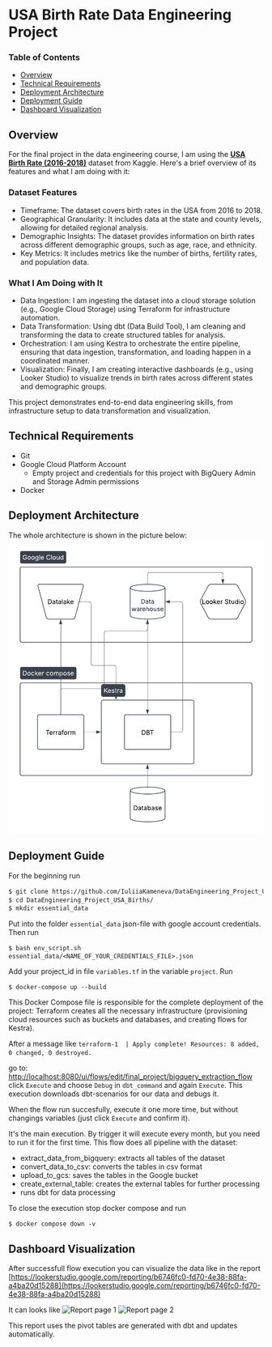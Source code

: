 # USA Birth Rate Data Engineering Project

### Table of Contents
- [Overview](#overview)
- [Technical Requirements](#technical-requirements)
- [Deployment Architecture](#deployment-architecture)
- [Deployment Guide](#deployment-guide)
- [Dashboard Visualization](#dashboard-visualization)

## Overview

For the final project in the data engineering course, I am using the [<b>USA Birth Rate (2016-2018)</b>](https://console.cloud.google.com/marketplace/product/center-disease-control/wonder-births?hl=ru&inv=1&invt=Abs1rg) dataset from Kaggle. Here's a brief overview of its features and what I am doing with it:

### Dataset Features
- Timeframe: The dataset covers birth rates in the USA from 2016 to 2018.
- Geographical Granularity: It includes data at the state and county levels, allowing for detailed regional analysis.
- Demographic Insights: The dataset provides information on birth rates across different demographic groups, such as age, race, and ethnicity.
- Key Metrics: It includes metrics like the number of births, fertility rates, and population data.

### What I Am Doing with It
- Data Ingestion: I am ingesting the dataset into a cloud storage solution (e.g., Google Cloud Storage) using Terraform for infrastructure automation.
- Data Transformation: Using dbt (Data Build Tool), I am cleaning and transforming the data to create structured tables for analysis.
- Orchestration: I am using Kestra to orchestrate the entire pipeline, ensuring that data ingestion, transformation, and loading happen in a coordinated manner.
- Visualization: Finally, I am creating interactive dashboards (e.g., using Looker Studio) to visualize trends in birth rates across different states and demographic groups.

This project demonstrates end-to-end data engineering skills, from infrastructure setup to data transformation and visualization. 

## Technical Requirements

- Git
- Google Cloud Platform Account
    - Empty project and credentials for this project with BigQuery Admin and Storage Admin permissions
- Docker

## Deployment Architecture

The whole architecture is shown in the picture below:
![Architecture](img/Architecture.png)

## Deployment Guide

For the beginning run
```bash
$ git clone https://github.com/IuliiaKameneva/DataEngineering_Project_USA_Births.git
$ cd DataEngineering_Project_USA_Births/
$ mkdir essential_data
```
Put into the folder `essential_data` json-file with google account credentials. Then run
```
$ bash env_script.sh essential_data/<NAME_OF_YOUR_CREDENTIALS_FILE>.json
```
Add your project_id in file `variables.tf` in the variable `project`. Run
```
$ docker-compose up --build
```
This Docker Compose file is responsible for the complete deployment of the project: Terraform creates all the necessary infrastructure (provisioning cloud resources such as buckets and databases, and creating flows for Kestra).

After a message like
```terraform-1  | Apply complete! Resources: 8 added, 0 changed, 0 destroyed.```

go to:
[http://localhost:8080/ui/flows/edit/final_project/bigquery_extraction_flow](http://localhost:8080/ui/flows/edit/final_project/bigquery_extraction_flow)
click `Execute` and choose `Debug` in `dbt_command` and again `Execute`.
This execution downloads dbt-scenarios for our data and debugs it. 

When the flow run succesfully, execute it one more time, but without changings variables (just click `Execute` and confirm it). 

It's the main execution. By trigger it will execute every month, but you need to run it for the first time. This flow does all pipeline with the dataset:
- extract_data_from_bigquery: extracts all tables of the dataset
- convert_data_to_csv: converts the tables in csv format
- upload_to_gcs: saves the tables in the Google bucket
- create_external_table: creates the external tables for further processing 
- runs dbt for data processing

To close the execution stop docker compose and run
```
$ docker compose down -v
```

## Dashboard Visualization
After successfull flow execution you can visualize the data like in the report [https://lookerstudio.google.com/reporting/b6746fc0-fd70-4e38-88fa-a4ba20d15288](https://lookerstudio.google.com/reporting/b6746fc0-fd70-4e38-88fa-a4ba20d15288)

It can looks like
![Report page 1](img/report_page1.png)
![Report page 2](img/report_page2.png)

This report uses the pivot tables are generated with dbt and updates automatically.
